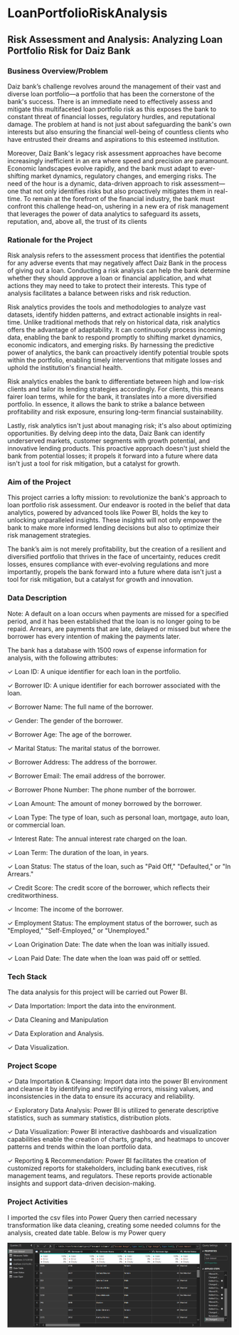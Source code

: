 # LoanPortfolioRiskAnalysis

## Risk Assessment and Analysis: Analyzing Loan Portfolio Risk for Daiz Bank

### Business Overview/Problem
Daiz bank’s challenge revolves around the management of their vast and diverse loan portfolio—a portfolio that has been the cornerstone of the bank's success. There is an immediate need to effectively assess and mitigate this multifaceted loan portfolio risk as this exposes the bank to constant threat of financial losses, regulatory hurdles, and reputational damage. The problem at hand is not just about safeguarding the bank's own interests but also ensuring the financial well-being of countless clients who have entrusted their dreams and aspirations to this esteemed institution.


Moreover, Daiz Bank's legacy risk assessment approaches have become increasingly inefficient in an era where speed and precision are paramount. Economic landscapes evolve rapidly, and the bank must adapt to ever-shifting market dynamics, regulatory changes, and emerging risks. The need of the hour is a dynamic, data-driven approach to risk assessment—one that not only identifies risks but also proactively mitigates them in real-time. To remain at the forefront of the financial industry, the bank must confront this challenge head-on, ushering in a new era of risk management that leverages the power of data analytics to safeguard its assets, reputation, and, above all, the trust of its clients

### Rationale for the Project

Risk analysis refers to the assessment process that identifies the potential for any adverse events that may negatively affect Daiz Bank in the process of giving out a loan. Conducting a risk analysis can help the bank determine whether they should approve a loan or financial application, and what actions they may need to take to protect their interests. This type of analysis facilitates a balance between risks and risk reduction. 

 
Risk analytics provides the tools and methodologies to analyze vast datasets, identify hidden patterns, and extract actionable insights in real-time. Unlike traditional methods that rely on historical data, risk analytics offers the advantage of adaptability. It can continuously process incoming data, enabling the bank to respond promptly to shifting market dynamics, economic indicators, and emerging risks. By harnessing the predictive power of analytics, the bank can proactively identify potential trouble spots within the portfolio, enabling timely interventions that mitigate losses and uphold the institution's financial health.
 

Risk analytics enables the bank to differentiate between high and low-risk clients and tailor its lending strategies accordingly. For clients, this means fairer loan terms, while for the bank, it translates into a more diversified portfolio. In essence, it allows the bank to strike a balance between profitability and risk exposure, ensuring long-term financial sustainability.

 
Lastly, risk analytics isn't just about managing risk; it's also about optimizing opportunities. By delving deep into the data, Daiz Bank can identify underserved markets, customer segments with growth potential, and innovative lending products. This proactive approach doesn't just shield the bank from potential losses; it propels it forward into a future where data isn't just a tool for risk mitigation, but a catalyst for growth.

### Aim of the Project
This project carries a lofty mission: to revolutionize the bank's approach to loan portfolio risk assessment. Our endeavor is rooted in the belief that data analytics, powered by advanced tools like Power BI, holds the key to unlocking unparalleled insights. These insights will not only empower the bank to make more informed lending decisions but also to optimize their risk management strategies. 

 
The bank’s aim is not merely profitability, but the creation of a resilient and diversified portfolio that thrives in the face of uncertainty, reduces credit losses, ensures compliance with ever-evolving regulations and more importantly, propels the bank forward into a future where data isn't just a tool for risk mitigation, but a catalyst for growth and innovation.

### Data Description
Note: A default on a loan occurs when payments are missed for a specified period, and it has been established that the loan is no longer going to be repaid. Arrears, are payments that are late, delayed or missed but where the borrower has every intention of making the payments later.

The bank has a database with 1500 rows of expense information for analysis, with the following attributes:

 
✓ Loan ID: A unique identifier for each loan in the portfolio.

✓ Borrower ID: A unique identifier for each borrower associated with the loan.

✓ Borrower Name: The full name of the borrower.

✓ Gender: The gender of the borrower.

✓ Borrower Age: The age of the borrower.

✓ Marital Status: The marital status of the borrower.

✓ Borrower Address: The address of the borrower.

✓ Borrower Email: The email address of the borrower.

✓ Borrower Phone Number: The phone number of the borrower.

✓ Loan Amount: The amount of money borrowed by the borrower.

✓ Loan Type: The type of loan, such as personal loan, mortgage, auto loan, or commercial loan.

✓ Interest Rate: The annual interest rate charged on the loan.

✓ Loan Term: The duration of the loan, in years.

✓ Loan Status: The status of the loan, such as "Paid Off," "Defaulted," or "In Arrears."

✓ Credit Score: The credit score of the borrower, which reflects their creditworthiness.

✓ Income: The income of the borrower.

✓ Employment Status: The employment status of the borrower, such as "Employed," "Self-Employed," or "Unemployed."

✓ Loan Origination Date: The date when the loan was initially issued.

✓ Loan Paid Date: The date when the loan was paid off or settled.

### Tech Stack
The data analysis for this project will be carried out Power BI. 


✓ Data Importation: Import the data into the environment.

✓ Data Cleaning and Manipulation

✓ Data Exploration and Analysis.

✓ Data Visualization.

### Project Scope
✓ Data Importation & Cleansing: Import data into the power BI  environment and cleanse it by identifying and rectifying errors, missing values, and inconsistencies in the data to ensure its accuracy and reliability.

✓ Exploratory Data Analysis: Power BI is utilized to generate descriptive statistics, such as summary statistics, distribution plots.

✓ Data Visualization: Power BI interactive dashboards and visualization capabilities enable the creation of charts, graphs, and heatmaps to uncover patterns and trends within the loan portfolio data.

✓ Reporting & Recommendation: Power BI facilitates the creation of customized reports for stakeholders, including bank executives, risk management teams, and regulators. These reports provide actionable insights and support data-driven decision-making.

### Project Activities
I imported the csv files into Power Query then carried necessary transformation like data cleaning, creating some needed columns for the analysis, created date table. Below is my Power query

![Power Query](https://github.com/adetonayusuf/LoanPortfolioRiskAnalysis/blob/main/Daiz%20Bank%20-%20Power%20Query.png)
